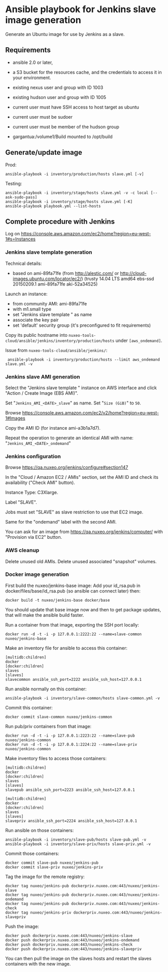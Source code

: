 # Ansible playbook for Jenkins slave image generation

Generate an Ubuntu image for use by Jenkins as a slave.

## Requirements

 - ansible 2.0 or later,
 - a S3 bucket for the resources cache, and the credentials to access it in your environment.

 - existing nexus user and group with ID 1003
 - existing hudson user and group with ID 1005
 - current user must have SSH access to host target as ubuntu
 - current user must be sudoer
 - current user must be member of the hudson group
 - gargantua:/volume1/Build mounted to /opt/build

## Generate/update image

Prod:

    ansible-playbook -i inventory/production/hosts slave.yml [-v]

Testing:

    ansible-playbook -i inventory/stage/hosts slave.yml -v -c local [--ask-sudo-pass]
    ansible-playbook -i inventory/stage/hosts slave.yml [-K]
    ansible-playbook playbook.yml --list-hosts

## Complete procedure with Jenkins

Log on https://console.aws.amazon.com/ec2/home?region=eu-west-1#s=Instances

### Jenkins slave template generation

Technical details:

 - based on ami-89fa71fe (from http://alestic.com/ or http://cloud-images.ubuntu.com/locator/ec2/)
(trusty 14.04 LTS amd64 ebs-ssd 20150209.1 ami-89fa71fe aki-52a34525)

Launch an instance:

 - from community AMI: ami-89fa71fe
 - with m1.small type
 - set "Jenkins slave template <DATE>" as name
 - associate the key pair
 - set 'default' security group (it's preconfigured to fit requirements)

Copy its public hostname into `nuxeo-tools-cloud/ansible/jenkins/inventory/production/hosts` under `[aws_ondemand]`.

Issue from `nuxeo-tools-cloud/ansible/jenkins/`:

     ansible-playbook -i inventory/production/hosts --limit aws_ondemand slave.yml -v

### Jenkins slave AMI generation

Select the "Jenkins slave template <DATE>" instance on AWS interface and click "Action / Create Image (EBS AMI)".

Set "`Jenkins_AMI_<DATE>_slave`" as name.
Set "`Size (GiB)`" to `50`.

Browse https://console.aws.amazon.com/ec2/v2/home?region=eu-west-1#Images

Copy the AMI ID (for instance ami-a3b1a7d7).

Repeat the operation to generate an identical AMI with name: "`Jenkins_AMI_<DATE>_ondemand`"

### Jenkins configuration

Browse https://qa.nuxeo.org/jenkins/configure#section147

In the "Cloud / Amazon EC2 / AMIs" section, set the AMI ID and check its availability ("Check AMI" button).

Instance Type: C3Xlarge.

Label "SLAVE".

Jobs must set "SLAVE" as slave restriction to use that EC2 image.

Same for the "ondemand" label with the second AMI.

You can ask for an image from https://qa.nuxeo.org/jenkins/computer/ with "Provision via EC2" button.

### AWS cleanup

Delete unused old AMIs. Delete unused associated "snapshot" volumes.

### Docker image generation

First build the nuxeo/jenkins-base image:
Add your id\_rsa.pub in docker/files/base/id\_rsa.pub (so ansible can connect later) then:

    docker build -t nuxeo/jenkins-base docker/base

You should update that base image now and then to get package updates, that will make the ansible build faster.


Run a container from that image, exporting the SSH port locally:

    docker run -d -t -i -p 127.0.0.1:2222:22 --name=slave-common nuxeo/jenkins-base

Make an inventory file for ansible to access this container:

    [multidb:children]
    docker
    [docker:children]
    slaves
    [slaves]
    slavecommon ansible_ssh_port=2222 ansible_ssh_host=127.0.0.1

Run ansible normally on this container:

    ansible-playbook -i inventory/slave-common/hosts slave-common.yml -v

Commit this container:

    docker commit slave-common nuxeo/jenkins-common

Run pub/priv containers from that image:

    docker run -d -t -i -p 127.0.0.1:2223:22 --name=slave-pub nuxeo/jenkins-common
    docker run -d -t -i -p 127.0.0.1:2224:22 --name=slave-priv nuxeo/jenkins-common

Make inventory files to access those containers:

    [multidb:children]
    docker
    [docker:children]
    slaves
    [slaves]
    slavepub ansible_ssh_port=2223 ansible_ssh_host=127.0.0.1

    [multidb:children]
    docker
    [docker:children]
    slaves
    [slaves]
    slavepriv ansible_ssh_port=2224 ansible_ssh_host=127.0.0.1

Run ansible on those containers:

    ansible-playbook -i inventory/slave-pub/hosts slave-pub.yml -v
    ansible-playbook -i inventory/slave-priv/hosts slave-priv.yml -v

Commit those containers:

    docker commit slave-pub nuxeo/jenkins-pub
    docker commit slave-priv nuxeo/jenkins-priv

Tag the image for the remote registry:

    docker tag nuxeo/jenkins-pub dockerpriv.nuxeo.com:443/nuxeo/jenkins-slave
    docker tag nuxeo/jenkins-pub dockerpriv.nuxeo.com:443/nuxeo/jenkins-ondemand
    docker tag nuxeo/jenkins-pub dockerpriv.nuxeo.com:443/nuxeo/jenkins-check
    docker tag nuxeo/jenkins-priv dockerpriv.nuxeo.com:443/nuxeo/jenkins-slavepriv

Push the image:

    docker push dockerpriv.nuxeo.com:443/nuxeo/jenkins-slave
    docker push dockerpriv.nuxeo.com:443/nuxeo/jenkins-ondemand
    docker push dockerpriv.nuxeo.com:443/nuxeo/jenkins-check
    docker push dockerpriv.nuxeo.com:443/nuxeo/jenkins-slavepriv

You can then pull the image on the slaves hosts and restart the slaves containers with the new image.

